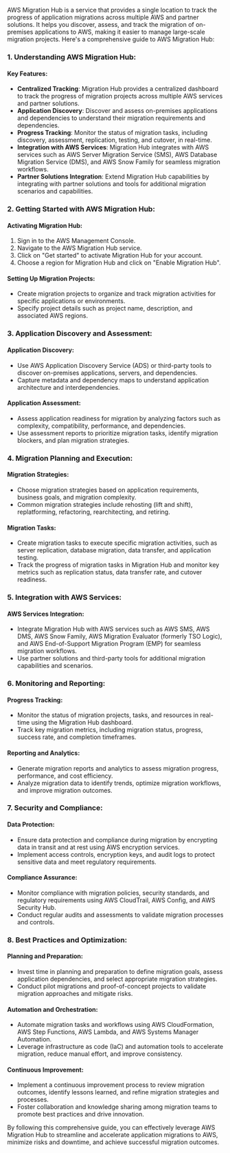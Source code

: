 AWS Migration Hub is a service that provides a single location to track the progress of application migrations across multiple AWS and partner solutions. It helps you discover, assess, and track the migration of on-premises applications to AWS, making it easier to manage large-scale migration projects. Here's a comprehensive guide to AWS Migration Hub:

### 1. Understanding AWS Migration Hub:

#### Key Features:
- **Centralized Tracking**: Migration Hub provides a centralized dashboard to track the progress of migration projects across multiple AWS services and partner solutions.
- **Application Discovery**: Discover and assess on-premises applications and dependencies to understand their migration requirements and dependencies.
- **Progress Tracking**: Monitor the status of migration tasks, including discovery, assessment, replication, testing, and cutover, in real-time.
- **Integration with AWS Services**: Migration Hub integrates with AWS services such as AWS Server Migration Service (SMS), AWS Database Migration Service (DMS), and AWS Snow Family for seamless migration workflows.
- **Partner Solutions Integration**: Extend Migration Hub capabilities by integrating with partner solutions and tools for additional migration scenarios and capabilities.

### 2. Getting Started with AWS Migration Hub:

#### Activating Migration Hub:
1. Sign in to the AWS Management Console.
2. Navigate to the AWS Migration Hub service.
3. Click on "Get started" to activate Migration Hub for your account.
4. Choose a region for Migration Hub and click on "Enable Migration Hub".

#### Setting Up Migration Projects:
- Create migration projects to organize and track migration activities for specific applications or environments.
- Specify project details such as project name, description, and associated AWS regions.

### 3. Application Discovery and Assessment:

#### Application Discovery:
- Use AWS Application Discovery Service (ADS) or third-party tools to discover on-premises applications, servers, and dependencies.
- Capture metadata and dependency maps to understand application architecture and interdependencies.

#### Application Assessment:
- Assess application readiness for migration by analyzing factors such as complexity, compatibility, performance, and dependencies.
- Use assessment reports to prioritize migration tasks, identify migration blockers, and plan migration strategies.

### 4. Migration Planning and Execution:

#### Migration Strategies:
- Choose migration strategies based on application requirements, business goals, and migration complexity.
- Common migration strategies include rehosting (lift and shift), replatforming, refactoring, rearchitecting, and retiring.

#### Migration Tasks:
- Create migration tasks to execute specific migration activities, such as server replication, database migration, data transfer, and application testing.
- Track the progress of migration tasks in Migration Hub and monitor key metrics such as replication status, data transfer rate, and cutover readiness.

### 5. Integration with AWS Services:

#### AWS Services Integration:
- Integrate Migration Hub with AWS services such as AWS SMS, AWS DMS, AWS Snow Family, AWS Migration Evaluator (formerly TSO Logic), and AWS End-of-Support Migration Program (EMP) for seamless migration workflows.
- Use partner solutions and third-party tools for additional migration capabilities and scenarios.

### 6. Monitoring and Reporting:

#### Progress Tracking:
- Monitor the status of migration projects, tasks, and resources in real-time using the Migration Hub dashboard.
- Track key migration metrics, including migration status, progress, success rate, and completion timeframes.

#### Reporting and Analytics:
- Generate migration reports and analytics to assess migration progress, performance, and cost efficiency.
- Analyze migration data to identify trends, optimize migration workflows, and improve migration outcomes.

### 7. Security and Compliance:

#### Data Protection:
- Ensure data protection and compliance during migration by encrypting data in transit and at rest using AWS encryption services.
- Implement access controls, encryption keys, and audit logs to protect sensitive data and meet regulatory requirements.

#### Compliance Assurance:
- Monitor compliance with migration policies, security standards, and regulatory requirements using AWS CloudTrail, AWS Config, and AWS Security Hub.
- Conduct regular audits and assessments to validate migration processes and controls.

### 8. Best Practices and Optimization:

#### Planning and Preparation:
- Invest time in planning and preparation to define migration goals, assess application dependencies, and select appropriate migration strategies.
- Conduct pilot migrations and proof-of-concept projects to validate migration approaches and mitigate risks.

#### Automation and Orchestration:
- Automate migration tasks and workflows using AWS CloudFormation, AWS Step Functions, AWS Lambda, and AWS Systems Manager Automation.
- Leverage infrastructure as code (IaC) and automation tools to accelerate migration, reduce manual effort, and improve consistency.

#### Continuous Improvement:
- Implement a continuous improvement process to review migration outcomes, identify lessons learned, and refine migration strategies and processes.
- Foster collaboration and knowledge sharing among migration teams to promote best practices and drive innovation.

By following this comprehensive guide, you can effectively leverage AWS Migration Hub to streamline and accelerate application migrations to AWS, minimize risks and downtime, and achieve successful migration outcomes.
